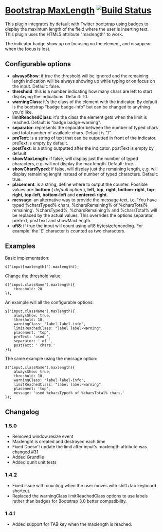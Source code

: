 # [Bootstrap MaxLength](http://mimo84.github.com/bootstrap-maxlength/) [![Build Status](https://travis-ci.org/mimo84/bootstrap-maxlength.png?branch=master)](https://travis-ci.org/mimo84/bootstrap-maxlength)


This plugin integrates by default with Twitter bootstrap using badges to display the maximum length of the field where the user is inserting text. 
This plugin uses the HTML5 attribute "maxlength" to work.


The indicator badge show up on focusing on the element, and disappear when the focus is lost.

## Configurable options

 * **alwaysShow**: if true the threshold will be ignored and the remaining length indication will be always showing up while typing or on focus on the input. Default: false.
 * **threshold**: this is a number indicating how many chars are left to start displaying the indications. Default: 10.
 * **warningClass**: it's the class of the element with the indicator. By default is the bootstrap "badge badge-info" but can be changed to anything you'd like.
 * **limitReachedClass**: it's the class the element gets when the limit is reached. Default is "badge badge-warning".
 * **separator**: represents the separator between the number of typed chars and total number of available chars. Default is "/".
 * **preText**: is a string of text that can be outputted in front of the indicator. preText is empty by default.
 * **postText**: is a string outputted after the indicator. postText is empty by default.
 * **showMaxLength**: if false, will display just the number of typed characters, e.g. will not display the max length. Default: true.
 * **showCharsTyped**: if false, will display just the remaining length, e.g. will display remaining lenght instead of number of typed characters. Default: true.
 * **placement**: is a string, define where to output the counter. Possible values are: **bottom** ( *default option* ), **left**, **top**, **right**, **bottom-right**, **top-right**, **top-left**, **bottom-left** and **centered-right**.
 * **message**: an alternative way to provide the message text, i.e. 'You have typed %charsTyped% chars, %charsRemaining% of %charsTotal% remaining'. %charsTyped%, %charsRemaining% and %charsTotal% will be replaced by the actual values. This overrides the options separator, preText, postText and showMaxLength.
 * **uft8**: if true the input will count using uft8 bytesize/encoding.  For example: the '£' character is counted as two characters.

## Examples

Basic implementation:

    $('input[maxlength]').maxlength();

Change the threshold value:

    $('input.className').maxlength({
        threshold: 20
    });

An example will all the configurable options:

    $('input.className').maxlength({
        alwaysShow: true,
        threshold: 10,
        warningClass: "label label-info",
        limitReachedClass: "label label-warning",
        placement: 'top',
        preText: 'used ',
        separator: ' of ',
        postText: ' chars.'
    });

The same example using the message option:

    $('input.className').maxlength({
        alwaysShow: true,
        threshold: 10,
        warningClass: "label label-info",
        limitReachedClass: "label label-warning",
        placement: 'top',
        message: 'used %charsTyped% of %charsTotal% chars.'
    });

## Changelog

### 1.5.0

*   Removed window.resize event
*   Maxlenght is created and destroyed each time
*   Fixed Doesn't update the limit after input's maxlength attribute was changed [#31](https://github.com/mimo84/bootstrap-maxlength/issues/31)
*   Added Gruntfile
*   Added qunit unit tests

### 1.4.2

* Fixed issue with counting when the user moves with shift+tab keyboard shortcut.
* Replaced the warningClass limitReachedClass options to use labels rather than badges for Bootstrap 3.0 better compatibility. 

### 1.4.1

* Added support for TAB key when the maxlength is reached.
